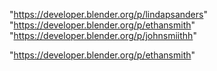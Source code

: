 "https://developer.blender.org/p/lindapsanders"
"https://developer.blender.org/p/ethansmith"
"https://developer.blender.org/p/johnsmiithh"
 
"https://developer.blender.org/p/ethansmith"
 
